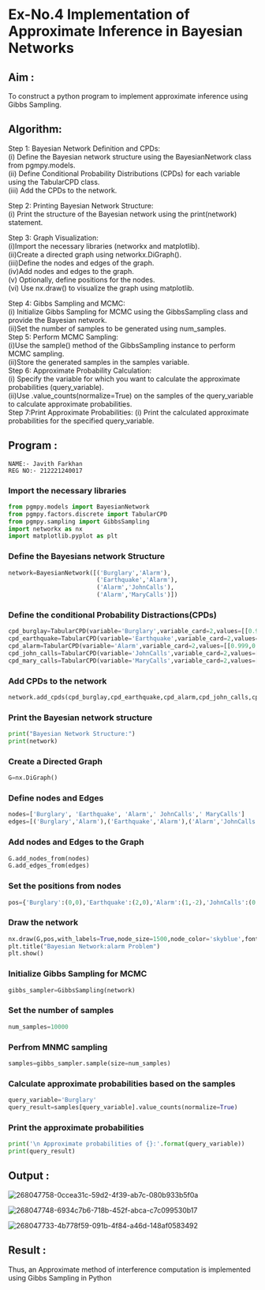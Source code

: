 # Ex-No.4 Implementation of Approximate Inference in Bayesian Networks
## Aim : 
   To construct a python program to implement approximate inference using Gibbs Sampling.

## Algorithm:

Step 1:
 Bayesian Network Definition and CPDs:<br>
(i) Define the Bayesian network structure using the BayesianNetwork class from pgmpy.models.<br>
(ii) Define Conditional Probability Distributions (CPDs) for each variable using the TabularCPD class.<br>
(iii) Add the CPDs to the network.<br>

Step 2: 
Printing Bayesian Network Structure:<br>
(i) Print the structure of the Bayesian network using the print(network) statement.

Step 3:
 Graph Visualization:<br>
(i)Import the necessary libraries (networkx and matplotlib).<br>
(ii)Create a directed graph using networkx.DiGraph().<br>
(iii)Define the nodes and edges of the graph.<br>
(iv)Add nodes and edges to the graph.<br>
(v) Optionally, define positions for the nodes.<br>
(vi) Use nx.draw() to visualize the graph using matplotlib.<br>

Step 4:
 Gibbs Sampling and MCMC:<br>
(i) Initialize Gibbs Sampling for MCMC using the GibbsSampling class and provide the Bayesian network.<br>
(ii)Set the number of samples to be generated using num_samples.<br>
Step 5: Perform MCMC Sampling:<br>
(i)Use the sample() method of the GibbsSampling instance to perform MCMC sampling.<br>
(ii)Store the generated samples in the samples variable.<br>
Step 6: Approximate Probability Calculation:<br>
(i) Specify the variable for which you want to calculate the approximate probabilities (query_variable).<br>
(ii)Use .value_counts(normalize=True) on the samples of the query_variable to calculate approximate probabilities.<br>
Step 7:Print Approximate Probabilities:
(i) Print the calculated approximate probabilities for the specified query_variable.<br>

## Program :
```
NAME:- Javith Farkhan
REG NO:- 212221240017
```
### Import the necessary libraries
```py
from pgmpy.models import BayesianNetwork
from pgmpy.factors.discrete import TabularCPD
from pgmpy.sampling import GibbsSampling
import networkx as nx
import matplotlib.pyplot as plt
```
### Define the Bayesians network Structure
```py
network=BayesianNetwork([('Burglary','Alarm'),
                         ('Earthquake','Alarm'),
                         ('Alarm','JohnCalls'),
                         ('Alarm','MaryCalls')])
```
### Define the conditional Probability Distractions(CPDs)
```py
cpd_burglay=TabularCPD(variable='Burglary',variable_card=2,values=[[0.999],[0.001]])
cpd_earthquake=TabularCPD(variable='Earthquake',variable_card=2,values=[[0.998],[0.002]])
cpd_alarm=TabularCPD(variable='Alarm',variable_card=2,values=[[0.999,0.71,0.06,0.05],[0.001,0.29,0.94,0.95]],evidence=['Burglary','Earthquake'],evidence_card=[2,2])
cpd_john_calls=TabularCPD(variable='JohnCalls',variable_card=2,values=[[0.95,0.1],[0.05,0.9]],evidence=['Alarm'],evidence_card=[2])
cpd_mary_calls=TabularCPD(variable='MaryCalls',variable_card=2,values=[[0.99,0.3],[0.01,0.7]],evidence=['Alarm'],evidence_card=[2])
```
### Add CPDs to the network
```py
network.add_cpds(cpd_burglay,cpd_earthquake,cpd_alarm,cpd_john_calls,cpd_mary_calls)
```
### Print the Bayesian network structure
```py
print("Bayesian Network Structure:")
print(network)
```
### Create a Directed Graph
```py
G=nx.DiGraph()
```
### Define nodes and Edges
```py
nodes=['Burglary', 'Earthquake', 'Alarm',' JohnCalls',' MaryCalls']
edges=[('Burglary','Alarm'),('Earthquake','Alarm'),('Alarm','JohnCalls'),('Alarm','MaryCalls')]
```
### Add nodes and Edges to the Graph
```py
G.add_nodes_from(nodes)
G.add_edges_from(edges)
```
### Set the positions from nodes
```py
pos={'Burglary':(0,0),'Earthquake':(2,0),'Alarm':(1,-2),'JohnCalls':(0,-4),'MaryCalls':(2,-4)}
```
### Draw the network
```py
nx.draw(G,pos,with_labels=True,node_size=1500,node_color='skyblue',font_size=10,font_weight='bold',arrowsize=20)
plt.title("Bayesian Network:alarm Problem")
plt.show()
```
### Initialize Gibbs Sampling for MCMC
```py
gibbs_sampler=GibbsSampling(network)
```
### Set the number of samples
```py
num_samples=10000
```
### Perfrom MNMC sampling
```py
samples=gibbs_sampler.sample(size=num_samples)
```
### Calculate approximate probabilities based on the samples
```py
query_variable='Burglary'
query_result=samples[query_variable].value_counts(normalize=True)
```
### Print the approximate probabilities
```py
print('\n Approximate probabilities of {}:'.format(query_variable))
print(query_result)
```
## Output :
![268047758-0ccea31c-59d2-4f39-ab7c-080b933b5f0a](https://github.com/swemurali/Ex-No.-4--Implementation-of-Approximate-Inference-in-Bayesian-Networks/assets/94165336/3ab91bef-442a-4789-9f86-0e2b01934e35)

![268047748-6934c7b6-718b-452f-abca-c7c099530b17](https://github.com/swemurali/Ex-No.-4--Implementation-of-Approximate-Inference-in-Bayesian-Networks/assets/94165336/fb7540fc-713d-4bb8-bee3-4a3f38a93ed4)

![268047733-4b778f59-091b-4f84-a46d-148af0583492](https://github.com/swemurali/Ex-No.-4--Implementation-of-Approximate-Inference-in-Bayesian-Networks/assets/94165336/e6d03f19-aeb0-4381-9824-3c47e2e79d36)

## Result : 
Thus, an Approximate method of interference computation is implemented using Gibbs Sampling in Python
